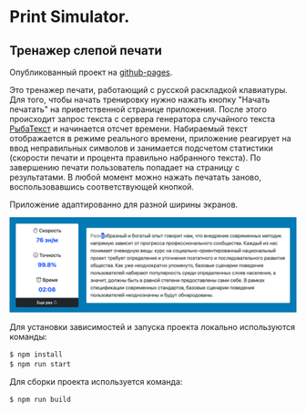 # Print Simulator.

## Тренажер слепой печати

Опубликованный проект на [github-pages](https://queenarizona.github.io/Print-Simulator/).

Это тренажер печати, работающий с русской раскладкой клавиатуры. Для того, чтобы начать тренировку нужно нажать кнопку "Начать печатать" на приветственной странице приложения. После этого происходит запрос текста с сервера генератора случайного текста [РыбаТекст](https://fish-text.ru) и начинается отсчет времени. Набираемый текст отображается в режиме реального времени, приложение реагирует на ввод неправильных символов и занимается подсчетом статистики (скорости печати и процента правильно набранного текста). По завершению печати пользователь попадает на страницу с результатами. В любой момент можно нажать печатать заново, воспользовавшись соответствующей кнопкой.

Приложение адаптированно для разной ширины экранов.

![](/public/simulator.png)

Для установки зависимостей и запуска проекта локально используются команды:

```sh
$ npm install
$ npm run start
```

Для сборки проекта используется команда:

```sh
$ npm run build
```
